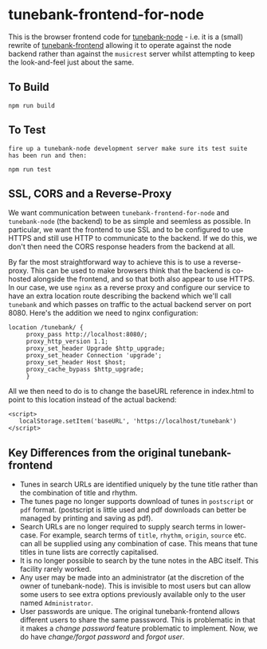 # tunebank-frontend-for-node


This is the browser frontend code for [tunebank-node](https://github.com/newlandsvalley/tunebank-node) - i.e. it is a (small) rewrite of [tunebank-frontend](https://github.com/newlandsvalley/tunebank-frontend) allowing it to operate against the node backend rather than against the `musicrest` server whilst attempting to keep the look-and-feel just about the same.

## To Build

    npm run build

## To Test

    fire up a tunebank-node development server make sure its test suite has been run and then:

    npm run test

## SSL, CORS and a Reverse-Proxy

We want communication between `tunebank-frontend-for-node` and `tunebank-node` (the backend) to be as simple and seemless as possible.  In particular, we want the frontend to use SSL and to be configured to use HTTPS and still use HTTP to communicate to the backend. If we do this, we don't then need the CORS response headers from the backend at all.

By far the most straightforward way to achieve this is to use a reverse-proxy.  This can be used to make browsers think that the backend is co-hosted alongside the frontend, and so that both also appear to use HTTPS.  In our case, we use `nginx` as a reverse proxy and configure our service to have an extra location route describing the backend which we'll call `tunebank` and which passes on traffic to the actual backend server on port 8080. Here's the addition we need to nginx configuration:

```
location /tunebank/ {
     proxy_pass http://localhost:8080/;
     proxy_http_version 1.1;
     proxy_set_header Upgrade $http_upgrade;
     proxy_set_header Connection 'upgrade';
     proxy_set_header Host $host;
     proxy_cache_bypass $http_upgrade;
     }
```

All we then need to do is to change the baseURL reference in index.html to point to this location instead of the actual backend:


```
<script>
   localStorage.setItem('baseURL', 'https://localhost/tunebank')
</script>
```

## Key Differences from the original tunebank-frontend

  * Tunes in search URLs are identified uniquely by the tune title rather than the combination of title and rhythm.
  * The tunes page no longer supports download of tunes in `postscript` or `pdf` format. (postscript is little used and pdf downloads can better be managed by printing and saving as pdf).
  * Search URLs are no longer required to supply search terms in lower-case.  For example, search terms of `title`, `rhythm`, `origin`, `source` etc. can all be supplied using any combination of case.  This means that tune titles in tune lists are correctly capitalised.
  * It is no longer possible to search by the tune notes in the ABC itself.  This facility rarely worked.
  * Any user may be made into an administrator (at the discretion of the owner of tunebank-node).  This is invisible to most users but can allow some users to see extra options previously available only to the user named `Administrator`.
  * User passwords are unique. The original tunebank-frontend allows different users to share the same passsword.  This is problematic in that it makes a _change password_ feature problematic to implement. Now, we do have _change/forgot password_ and _forgot user_.









